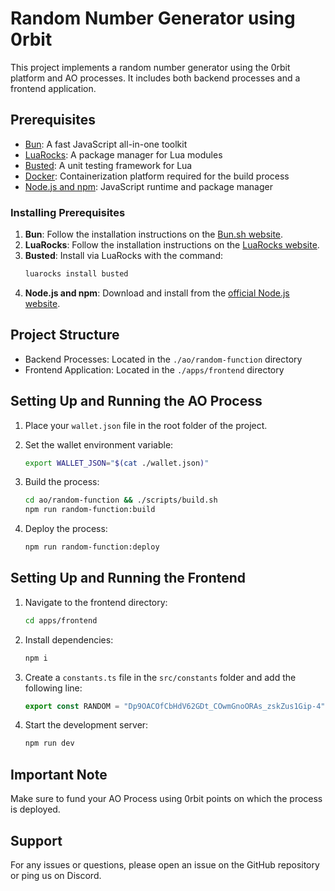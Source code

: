 # Random Number Generator using 0rbit

This project implements a random number generator using the 0rbit platform and AO processes. It includes both backend processes and a frontend application.

## Prerequisites

- [Bun](https://bun.sh/): A fast JavaScript all-in-one toolkit
- [LuaRocks](https://luarocks.org/): A package manager for Lua modules
- [Busted](https://olivinelabs.com/busted/): A unit testing framework for Lua
- [Docker](https://www.docker.com/): Containerization platform required for the build process
- [Node.js and npm](https://nodejs.org/): JavaScript runtime and package manager

### Installing Prerequisites

1. **Bun**: Follow the installation instructions on the [Bun.sh website](https://bun.sh/).
2. **LuaRocks**: Follow the installation instructions on the [LuaRocks website](https://luarocks.org/).
3. **Busted**: Install via LuaRocks with the command:
   ```bash
   luarocks install busted
   ```
5. **Node.js and npm**: Download and install from the [official Node.js website](https://nodejs.org/).

## Project Structure

- Backend Processes: Located in the `./ao/random-function` directory
- Frontend Application: Located in the `./apps/frontend` directory

## Setting Up and Running the AO Process

1. Place your `wallet.json` file in the root folder of the project.

2. Set the wallet environment variable:
   ```bash
   export WALLET_JSON="$(cat ./wallet.json)"
   ```

3. Build the process:
   ```bash
   cd ao/random-function && ./scripts/build.sh
   npm run random-function:build
   ```

4. Deploy the process:
   ```bash
   npm run random-function:deploy
   ```

## Setting Up and Running the Frontend

1. Navigate to the frontend directory:
   ```bash
   cd apps/frontend
   ```

2. Install dependencies:
   ```bash
   npm i
   ```

3. Create a `constants.ts` file in the `src/constants` folder and add the following line:
   ```typescript
   export const RANDOM = "Dp9OACOfCbHdV62GDt_COwmGnoORAs_zskZus1Gip-4";
   ```

4. Start the development server:
   ```bash
   npm run dev
   ```

## Important Note

Make sure to fund your AO Process using 0rbit points on which the process is deployed.

## Support

For any issues or questions, please open an issue on the GitHub repository or ping us on Discord.
